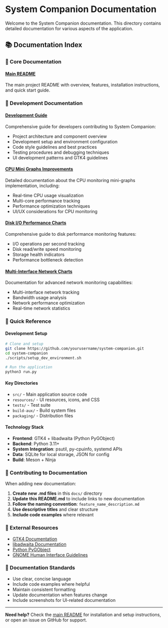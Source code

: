 # System Companion Documentation

Welcome to the System Companion documentation. This directory contains detailed documentation for various aspects of the application.

## 📚 Documentation Index

### 🎯 Core Documentation

#### [Main README](../README.md)
The main project README with overview, features, installation instructions, and quick start guide.

### 🔧 Development Documentation

#### [Development Guide](development_guide.md)
Comprehensive guide for developers contributing to System Companion:
- Project architecture and component overview
- Development setup and environment configuration
- Code style guidelines and best practices
- Testing procedures and debugging techniques
- UI development patterns and GTK4 guidelines

#### [CPU Mini Graphs Improvements](cpu_mini_graphs_improvements.md)
Detailed documentation about the CPU monitoring mini-graphs implementation, including:
- Real-time CPU usage visualization
- Multi-core performance tracking
- Performance optimization techniques
- UI/UX considerations for CPU monitoring

#### [Disk I/O Performance Charts](disk_iops_chart_improvements.md)
Comprehensive guide to disk performance monitoring features:
- I/O operations per second tracking
- Disk read/write speed monitoring
- Storage health indicators
- Performance bottleneck detection

#### [Multi-Interface Network Charts](multi_interface_network_chart_improvements.md)
Documentation for advanced network monitoring capabilities:
- Multi-interface network tracking
- Bandwidth usage analysis
- Network performance optimization
- Real-time network statistics

### 🚀 Quick Reference

#### Development Setup
```bash
# Clone and setup
git clone https://github.com/yourusername/system-companion.git
cd system-companion
./scripts/setup_dev_environment.sh

# Run the application
python3 run.py
```

#### Key Directories
- `src/` - Main application source code
- `resources/` - UI resources, icons, and CSS
- `tests/` - Test suite
- `build-aux/` - Build system files
- `packaging/` - Distribution files

#### Technology Stack
- **Frontend**: GTK4 + libadwaita (Python PyGObject)
- **Backend**: Python 3.11+
- **System Integration**: psutil, py-cpuinfo, systemd APIs
- **Data**: SQLite for local storage, JSON for config
- **Build**: Meson + Ninja

### 📖 Contributing to Documentation

When adding new documentation:

1. **Create new .md files** in this `docs/` directory
2. **Update this README.md** to include links to new documentation
3. **Follow the naming convention**: `feature_name_description.md`
4. **Use descriptive titles** and clear structure
5. **Include code examples** where relevant

### 🔗 External Resources

- [GTK4 Documentation](https://docs.gtk.org/gtk4/)
- [libadwaita Documentation](https://gnome.pages.gitlab.gnome.org/libadwaita/)
- [Python PyGObject](https://pygobject.readthedocs.io/)
- [GNOME Human Interface Guidelines](https://developer.gnome.org/hig/)

### 📝 Documentation Standards

- Use clear, concise language
- Include code examples where helpful
- Maintain consistent formatting
- Update documentation when features change
- Include screenshots for UI-related documentation

---

**Need help?** Check the [main README](../README.md) for installation and setup instructions, or open an issue on GitHub for support. 